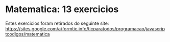 # Matematica: 13 exercicios

Estes exercicios foram retirados do seguinte site:
https://sites.google.com/a/formtic.info/ticparatodos/programacao/javascriptcodigos/matematica
